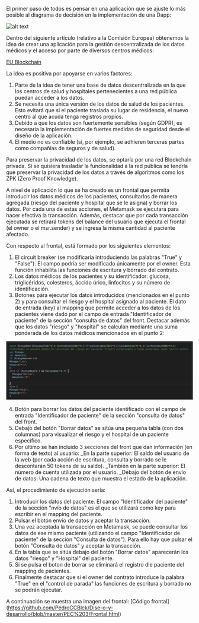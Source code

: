 El primer paso de todos es pensar en una aplicación que se ajuste lo más posible al diagrama de decisión en la implementación de una Dapp:

![alt text](https://github.com/PedroCCBlck/Dise-o-y-desarrollo/blob/master/PEC%203/diagrama%20de%20decisi%C3%B3n%20blockchain.png "Blockchain decision")

Dentro del siguiente artículo (relativo a la Comisión Europea) obtenemos la idea de crear una aplicación para la gestión descentralizada de los datos médicos y el acceso por parte de diversos centros médicos:

[EU Blockchain](https://ec.europa.eu/digital-single-market/en/blockchain-technologies)

La idea es positiva por apoyarse en varios factores:
1) Parte de la idea de tener una base de datos descentralizada en la que los centros de salud y hospitales pertenecientes a una red pública puedan acceder a los datos.
2) Se necesita una única versión de los datos de salud de los pacientes. Esto evitará que si el paciente traslada su lugar de residencia, el nuevo centro al que acuda tenga registros propios.
3) Debido a que los datos son fuertemente sensibles (según GDPR), es necesaria la implementación de fuertes medidas de seguridad desde el diseño de la aplicación.
4) El medio no es confiable (si, por ejemplo, se adhieren terceras partes como compañías de seguros y de salud).

Para preservar la privacidad de los datos, se optaría por una red Blockchain privada. Si se quisiera trasladar la funcionalidad a la red pública se tendría que preservar la privacidad de los datos a través de algoritmos como los ZPK (Zero Proof Knowledge).

A nivel de aplicación lo que se ha creado es un frontal que permita introducir los datos médicos de los pacientes, consultarlos de manera agregada (riesgo del paciente y hospital que se le asigna) y borrar los datos. Por cada una de estas acciones, el Metamask se ejecutará para hacer efectiva la transacción. Además, destacar que por cada transacción ejecutada se retirará tokens del balance del usuario que ejecuta el frontal (el owner o el msr.sender) y se ingresa la misma cantidad al paciente afectado.

Con respecto al frontal, está formado por los siguientes elementos:
1) El circuit breaker (se modificaría introduciendo las palabras "True" y "False"). El campo podría ser modificado únicamente por el owner. Esta función inhabilita las funciones de escritura y borrado del contrato.
2) Los datos médicos de los pacientes y su identificador: glucosa, triglicéridos, colesteros, áccido úrico, linfocitos y su número de identificación.
3) Botones para ejecutar los datos introducidos (mencionados en el punto 2) y para consultar el riesgo y el hospital asignado al paciente. El dato de entrada (key) al mapping que permite acceder a los datos de los pacientes viene dado por el campo de entrada "Identificador de paciente" de la sección "consulta de datos" del front.
Destacar además que los datos "riesgo" y "hospital" se calculan mediante una suma ponderada de los datos médicos mencionados en el punto 2:

![alt text](https://github.com/PedroCCBlck/Dise-o-y-desarrollo/blob/master/PEC%203/Modelo%20calculo%20riesgo.png "Modelo riesgo")
    
4) Botón para borrar los datos del paciente identificado con el campo de entrada "Identificador de paciente" de la sección "consulta de datos" del front.
5) Debajo del botón "Borrar datos" se sitúa una pequeña tabla (con dos columnas) para visualizar el riesgo y el hospital de un paciente específico.
6) Por último se han incluido 3 secciones del front que dan información (en forma de texto) al usuario:
_En la parte superior: El saldo del usuario de la web (por cada acción de escritura, consulta y borrado se le descontarán 50 tokens de su saldo).
_También en la parte superior: El número de cuenta utilizada por el usuario.
_Debajo del botón de envío de datos: Una cadena de texto que muestra el estado de la aplicación.

Así, el procedimiento de ejecución sería:
1) Introducir los datos del paciente. El campo "Identificador del paciente" de la sección "nvío de datos" es el que se utilizará como key para escribir en el mapping del paciente. 
2) Pulsar el botón envío de datos y aceptar la transacción.
3) Una vez aceptada la transacción en Metamask, se puede consultar los datos de ese mismo paciente (utilizando el campo "Identificador de paciente" de la sección "Consulta de datos"). Para ello hay que pulsar el botón "Consulta de datos" y aceptar la transacción.
4) En la tabla que se sitúa debajo del botón "Borrar datos" aparecerán los datos "riesgo" y "Hospital" del paciente.
5) Si se pulsa el boton de borrar se eliminará el registro dle paciente del mapping de pacientes.
6) Finalmente destacar que si el owner del contrato introduce la palabra "True" en el "control de parada" las funciones de escritura y borrado no se podrán ejecutar.

A continuación se muestra una imagen del frontal:
[Código frontal] (https://github.com/PedroCCBlck/Dise-o-y-desarrollo/blob/master/PEC%203/Frontal.html)

